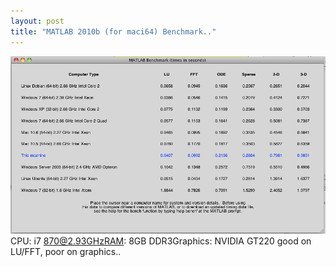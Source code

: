 ```yaml
---
layout: post
title: "MATLAB 2010b (for maci64) Benchmark.."
---
```


![image](/assets/images/99c75d281b0e841cbbe4742d08892675.png)
CPU: i7 870@2.93GHzRAM: 8GB DDR3Graphics: NVIDIA GT220
good on LU/FFT, poor on graphics..


